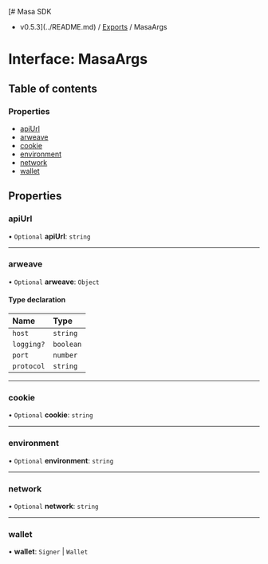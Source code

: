[# Masa SDK
 - v0.5.3](../README.md) / [Exports](../modules.md) / MasaArgs

# Interface: MasaArgs

## Table of contents

### Properties

- [apiUrl](MasaArgs.md#apiurl)
- [arweave](MasaArgs.md#arweave)
- [cookie](MasaArgs.md#cookie)
- [environment](MasaArgs.md#environment)
- [network](MasaArgs.md#network)
- [wallet](MasaArgs.md#wallet)

## Properties

### apiUrl

• `Optional` **apiUrl**: `string`

___

### arweave

• `Optional` **arweave**: `Object`

#### Type declaration

| Name | Type |
| :------ | :------ |
| `host` | `string` |
| `logging?` | `boolean` |
| `port` | `number` |
| `protocol` | `string` |

___

### cookie

• `Optional` **cookie**: `string`

___

### environment

• `Optional` **environment**: `string`

___

### network

• `Optional` **network**: `string`

___

### wallet

• **wallet**: `Signer` \| `Wallet`
